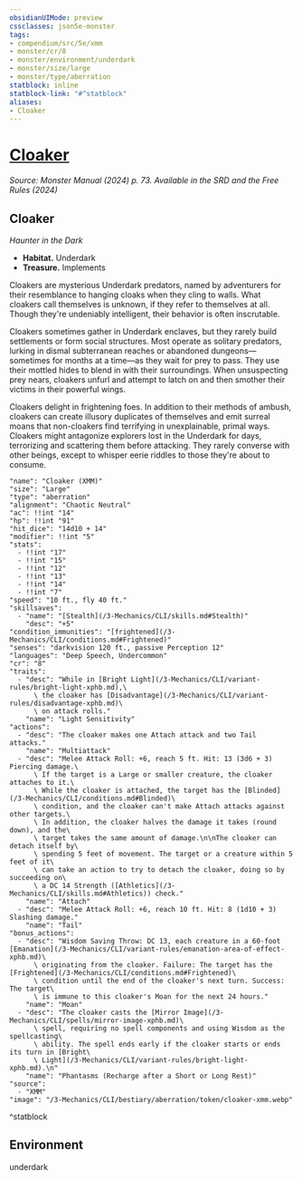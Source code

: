 ```yaml
---
obsidianUIMode: preview
cssclasses: json5e-monster
tags:
- compendium/src/5e/xmm
- monster/cr/8
- monster/environment/underdark
- monster/size/large
- monster/type/aberration
statblock: inline
statblock-link: "#^statblock"
aliases:
- Cloaker
---
```

# [Cloaker](3-Mechanics\CLI\bestiary\aberration/cloaker-xmm.md)
*Source: Monster Manual (2024) p. 73. Available in the <span title='Systems Reference Document (5.2)'>SRD</span> and the Free Rules (2024)*  

## Cloaker

*Haunter in the Dark*

- **Habitat.** Underdark  
- **Treasure.** Implements  

Cloakers are mysterious Underdark predators, named by adventurers for their resemblance to hanging cloaks when they cling to walls. What cloakers call themselves is unknown, if they refer to themselves at all. Though they're undeniably intelligent, their behavior is often inscrutable.

Cloakers sometimes gather in Underdark enclaves, but they rarely build settlements or form social structures. Most operate as solitary predators, lurking in dismal subterranean reaches or abandoned dungeons—sometimes for months at a time—as they wait for prey to pass. They use their mottled hides to blend in with their surroundings. When unsuspecting prey nears, cloakers unfurl and attempt to latch on and then smother their victims in their powerful wings.

Cloakers delight in frightening foes. In addition to their methods of ambush, cloakers can create illusory duplicates of themselves and emit surreal moans that non-cloakers find terrifying in unexplainable, primal ways. Cloakers might antagonize explorers lost in the Underdark for days, terrorizing and scattering them before attacking. They rarely converse with other beings, except to whisper eerie riddles to those they're about to consume.

```statblock
"name": "Cloaker (XMM)"
"size": "Large"
"type": "aberration"
"alignment": "Chaotic Neutral"
"ac": !!int "14"
"hp": !!int "91"
"hit_dice": "14d10 + 14"
"modifier": !!int "5"
"stats":
  - !!int "17"
  - !!int "15"
  - !!int "12"
  - !!int "13"
  - !!int "14"
  - !!int "7"
"speed": "10 ft., fly 40 ft."
"skillsaves":
  - "name": "[Stealth](/3-Mechanics/CLI/skills.md#Stealth)"
    "desc": "+5"
"condition_immunities": "[frightened](/3-Mechanics/CLI/conditions.md#Frightened)"
"senses": "darkvision 120 ft., passive Perception 12"
"languages": "Deep Speech, Undercommon"
"cr": "8"
"traits":
  - "desc": "While in [Bright Light](/3-Mechanics/CLI/variant-rules/bright-light-xphb.md),\
      \ the cloaker has [Disadvantage](/3-Mechanics/CLI/variant-rules/disadvantage-xphb.md)\
      \ on attack rolls."
    "name": "Light Sensitivity"
"actions":
  - "desc": "The cloaker makes one Attach attack and two Tail attacks."
    "name": "Multiattack"
  - "desc": "Melee Attack Roll: +6, reach 5 ft. Hit: 13 (3d6 + 3) Piercing damage.\
      \ If the target is a Large or smaller creature, the cloaker attaches to it.\
      \ While the cloaker is attached, the target has the [Blinded](/3-Mechanics/CLI/conditions.md#Blinded)\
      \ condition, and the cloaker can't make Attach attacks against other targets.\
      \ In addition, the cloaker halves the damage it takes (round down), and the\
      \ target takes the same amount of damage.\n\nThe cloaker can detach itself by\
      \ spending 5 feet of movement. The target or a creature within 5 feet of it\
      \ can take an action to try to detach the cloaker, doing so by succeeding on\
      \ a DC 14 Strength ([Athletics](/3-Mechanics/CLI/skills.md#Athletics)) check."
    "name": "Attach"
  - "desc": "Melee Attack Roll: +6, reach 10 ft. Hit: 8 (1d10 + 3) Slashing damage."
    "name": "Tail"
"bonus_actions":
  - "desc": "Wisdom Saving Throw: DC 13, each creature in a 60-foot [Emanation](/3-Mechanics/CLI/variant-rules/emanation-area-of-effect-xphb.md)\
      \ originating from the cloaker. Failure: The target has the [Frightened](/3-Mechanics/CLI/conditions.md#Frightened)\
      \ condition until the end of the cloaker's next turn. Success: The target\
      \ is immune to this cloaker's Moan for the next 24 hours."
    "name": "Moan"
  - "desc": "The cloaker casts the [Mirror Image](/3-Mechanics/CLI/spells/mirror-image-xphb.md)\
      \ spell, requiring no spell components and using Wisdom as the spellcasting\
      \ ability. The spell ends early if the cloaker starts or ends its turn in [Bright\
      \ Light](/3-Mechanics/CLI/variant-rules/bright-light-xphb.md).\n"
    "name": "Phantasms (Recharge after a Short or Long Rest)"
"source":
  - "XMM"
"image": "/3-Mechanics/CLI/bestiary/aberration/token/cloaker-xmm.webp"
```
^statblock

## Environment

underdark